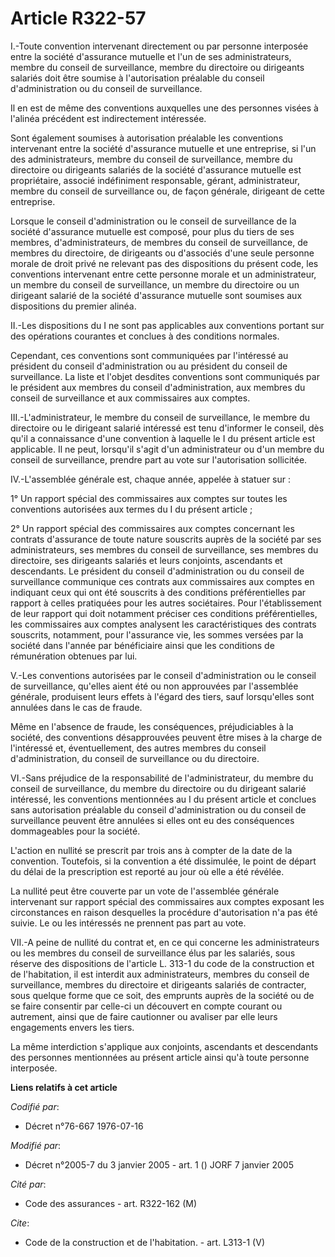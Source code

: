 # Article R322-57

I.-Toute convention intervenant directement ou par personne interposée entre la société d'assurance mutuelle et l'un de ses
administrateurs, membre du conseil de surveillance, membre du directoire ou dirigeants salariés doit être soumise à
l'autorisation préalable du conseil d'administration ou du conseil de surveillance. 

Il en est de même des conventions auxquelles une des personnes visées à l'alinéa précédent est indirectement intéressée. 

Sont également soumises à autorisation préalable les conventions intervenant entre la société d'assurance mutuelle et une
entreprise, si l'un des administrateurs, membre du conseil de surveillance, membre du directoire ou dirigeants salariés de la
société d'assurance mutuelle est propriétaire, associé indéfiniment responsable, gérant, administrateur, membre du conseil de
surveillance ou, de façon générale, dirigeant de cette entreprise. 

Lorsque le conseil d'administration ou le conseil de surveillance de la société d'assurance mutuelle est composé, pour plus
du tiers de ses membres, d'administrateurs, de membres du conseil de surveillance, de membres du directoire, de dirigeants ou
d'associés d'une seule personne morale de droit privé ne relevant pas des dispositions du présent code, les conventions
intervenant entre cette personne morale et un administrateur, un membre du conseil de surveillance, un membre du directoire
ou un dirigeant salarié de la société d'assurance mutuelle sont soumises aux dispositions du premier alinéa. 

II.-Les dispositions du I ne sont pas applicables aux conventions portant sur des opérations courantes et conclues à des
conditions normales. 

Cependant, ces conventions sont communiquées par l'intéressé au président du conseil d'administration ou au président du
conseil de surveillance. La liste et l'objet desdites conventions sont communiqués par le président aux membres du conseil
d'administration, aux membres du conseil de surveillance et aux commissaires aux comptes. 

III.-L'administrateur, le membre du conseil de surveillance, le membre du directoire ou le dirigeant salarié intéressé est
tenu d'informer le conseil, dès qu'il a connaissance d'une convention à laquelle le I du présent article est applicable. Il
ne peut, lorsqu'il s'agit d'un administrateur ou d'un membre du conseil de surveillance, prendre part au vote sur
l'autorisation sollicitée. 

IV.-L'assemblée générale est, chaque année, appelée à statuer sur : 

1° Un rapport spécial des commissaires aux comptes sur toutes les conventions autorisées aux termes du I du présent
article ; 

2° Un rapport spécial des commissaires aux comptes concernant les contrats d'assurance de toute nature souscrits auprès de la
société par ses administrateurs, ses membres du conseil de surveillance, ses membres du directoire, ses dirigeants salariés
et leurs conjoints, ascendants et descendants. Le président du conseil d'administration ou du conseil de surveillance
communique ces contrats aux commissaires aux comptes en indiquant ceux qui ont été souscrits à des conditions préférentielles
par rapport à celles pratiquées pour les autres sociétaires. Pour l'établissement de leur rapport qui doit notamment préciser
ces conditions préférentielles, les commissaires aux comptes analysent les caractéristiques des contrats souscrits,
notamment, pour l'assurance vie, les sommes versées par la société dans l'année par bénéficiaire ainsi que les conditions de
rémunération obtenues par lui. 

V.-Les conventions autorisées par le conseil d'administration ou le conseil de surveillance, qu'elles aient été ou non
approuvées par l'assemblée générale, produisent leurs effets à l'égard des tiers, sauf lorsqu'elles sont annulées dans le cas
de fraude. 

Même en l'absence de fraude, les conséquences, préjudiciables à la société, des conventions désapprouvées peuvent être mises
à la charge de l'intéressé et, éventuellement, des autres membres du conseil d'administration, du conseil de surveillance ou
du directoire. 

VI.-Sans préjudice de la responsabilité de l'administrateur, du membre du conseil de surveillance, du membre du directoire ou
du dirigeant salarié intéressé, les conventions mentionnées au I du présent article et conclues sans autorisation préalable
du conseil d'administration ou du conseil de surveillance peuvent être annulées si elles ont eu des conséquences dommageables
pour la société. 

L'action en nullité se prescrit par trois ans à compter de la date de la convention. Toutefois, si la convention a été
dissimulée, le point de départ du délai de la prescription est reporté au jour où elle a été révélée. 

La nullité peut être couverte par un vote de l'assemblée générale intervenant sur rapport spécial des commissaires aux
comptes exposant les circonstances en raison desquelles la procédure d'autorisation n'a pas été suivie. Le ou les intéressés
ne prennent pas part au vote. 

VII.-A peine de nullité du contrat et, en ce qui concerne les administrateurs ou les membres du conseil de surveillance élus
par les salariés, sous réserve des dispositions de l'article L. 313-1 du code de la construction et de l'habitation, il est
interdit aux administrateurs, membres du conseil de surveillance, membres du directoire et dirigeants salariés de contracter,
sous quelque forme que ce soit, des emprunts auprès de la société ou de se faire consentir par celle-ci un découvert en
compte courant ou autrement, ainsi que de faire cautionner ou avaliser par elle leurs engagements envers les tiers. 

La même interdiction s'applique aux conjoints, ascendants et descendants des personnes mentionnées au présent article ainsi
qu'à toute personne interposée.

**Liens relatifs à cet article**

_Codifié par_:

  - Décret n°76-667 1976-07-16

_Modifié par_:

  - Décret n°2005-7 du 3 janvier 2005 - art. 1 () JORF 7 janvier 2005

_Cité par_:

  - Code des assurances - art. R322-162 (M)

_Cite_:

  - Code de la construction et de l'habitation. - art. L313-1 (V)
